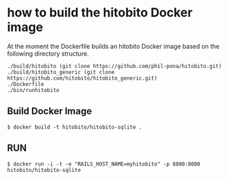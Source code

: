 # how to build the hitobito Docker image

At the moment the Dockerfile builds an hitobito Docker image based on the following directory structure.

```
./build/hitobito (git clone https://github.com/phil-pona/hitobito.git)
./build/hitobito_generic (git clone https://github.com/hitobito/hitobito_generic.git)
./Dockerfile
./bin/runhitobito
```

## Build Docker Image

```
$ docker build -t hitobito/hitobito-sqlite .
```

RUN
-----

```
$ docker run -i -t -e "RAILS_HOST_NAME=myhitobito" -p 8080:8080 hitobito/hitobito-sqlite

```
